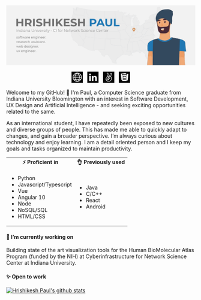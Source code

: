 <link href="style.css" rel="stylesheet"></link>

![Github Banner](https://github.com/hrishikeshpaul/hrishikeshpaul/blob/master/src/assets/githubbanner.png)

<p align='center'>
<a href="https://hrishikeshpaul.github.io"><img height="30" src="src/assets/icons/portfolio.svg" class="icons" ></a>&nbsp;&nbsp;
<a href="https://www.linkedin.com/in/hrishikeshpaul/"><img height="30" src="src/assets/icons/linkedin.svg"></a>&nbsp;&nbsp;
<a href="https://angel.co/u/hrishikesh-paul"><img height="30" src="src/assets/icons/angel.svg"></a>&nbsp;&nbsp;
<a href="https://drive.google.com/file/d/1uhexasJsa_7s_jEDtRe07bC52p2QEZa5/view?usp=sharing"><img height="30" src="src/assets/icons/cv.svg"></a>
</p>


Welcome to my GitHub! 👋 I'm Paul, a Computer Science graduate from Indiana University Bloomington with an interest in Software Development, UX Design and Artificial Intelligence - and seeking exciting opportunities related to the same.

As an international student, I have repeatedly been exposed to new cultures and diverse groups of people. This has made me able to quickly adapt to changes, and gain a broader perspective. I’m always curious about technology and enjoy learning. I am a detail oriented person and I keep my goals and tasks organized to maintain productivity.

<table>
    <tr>
        <th> ⚡ Proficient in</th>
        <th> 👌 Previously used</th>
    </tr>
    <tr>
        <td>
            <ul>
                <li>Python</li>
                <li>Javascript/Typescript</li>
                <li>Vue</li>
                <li>Angular 10</li>
                <li>Node</li>
                <li>NoSQL/SQL</li>
                <li>HTML/CSS</li>
            </ul>
        </td>
        <td>
            <ul>
                <li>Java</li>
                <li>C/C++</li>
                <li>React</li>
                <li>Android</li>
            </ul>
        </td>
    </tr>
</table>

<h4>🔭 I’m currently working on </h4>

Building state of the art visualization tools for the Human BioMolecular Atlas Program (funded by the NIH) at Cyberinfrastructure for Network Science Center at Indiana University.

<h4>✨ Open to work </h4>


[![Hrishikesh Paul's github stats](https://github-readme-stats.vercel.app/api?username=hrishikeshpaul)](https://github.com/anuraghazra/github-readme-stats)


<!--
**hrishikeshpaul/hrishikeshpaul** is a ✨ _special_ ✨ 👋 repository because its `README.md` (this file) appears on your GitHub profile.

Here are some ideas to get you started:

- 🔭 I’m currently working on ...
- 🌱 I’m currently learning ...
- 👯 I’m looking to collaborate on ...
- 🤔 I’m looking for help with ...
- 💬 Ask me about ...
- 📫 How to reach me: ...
- 😄 Pronouns: ...
- ⚡ Fun fact: ...
-->
